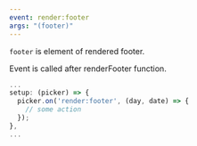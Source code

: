 ```yaml
---
event: render:footer
args: "(footer)"
---
```


`footer` is element of rendered footer.

Event is called after renderFooter function.

```js
...
setup: (picker) => {
  picker.on('render:footer', (day, date) => {
    // some action
  });
},
...
```
